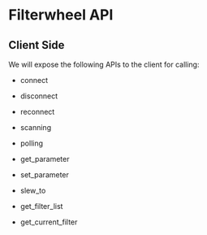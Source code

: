 Filterwheel API
===============

## Client Side 

We will expose the following APIs to the client for calling:

+ connect
+ disconnect
+ reconnect
+ scanning
+ polling
+ get_parameter
+ set_parameter

+ slew_to
+ get_filter_list
+ get_current_filter